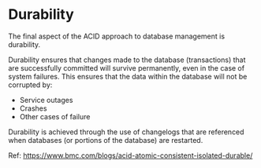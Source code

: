 # Durability

The final aspect of the ACID approach to database management is durability.

Durability ensures that changes made to the database (transactions) that are successfully committed will survive permanently, even in the case of system failures. This ensures that the data within the database will not be corrupted by:

* Service outages
* Crashes
* Other cases of failure

Durability is achieved through the use of changelogs that are referenced when databases (or portions of the database) are restarted.

Ref: https://www.bmc.com/blogs/acid-atomic-consistent-isolated-durable/